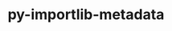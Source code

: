 ---
title: "py-importlib-metadata"
layout: cache
categories: [package, develop-2023-08-13]
meta: {"versions": ["6.6.0"], "compilers": ["gcc@=11.1.0", "gcc@=11.3.0", "oneapi@=2023.2.0"], "oss": ["ubuntu20.04", "ubuntu22.04"], "platforms": ["linux"], "targets": ["ppc64le", "x86_64", "x86_64_v3"], "stacks": ["data-vis-sdk", "e4s", "e4s-oneapi", "e4s-power", "ml-linux-x86_64-cpu", "ml-linux-x86_64-cuda", "ml-linux-x86_64-rocm", "root"], "num_specs": 10, "num_specs_by_stack": {"root": 10, "e4s-power": 3, "e4s-oneapi": 1, "e4s": 3, "data-vis-sdk": 1, "ml-linux-x86_64-rocm": 2, "ml-linux-x86_64-cpu": 2, "ml-linux-x86_64-cuda": 2}}
spec_details: [{"hash": "yirhynxaysfsuy7fsx36mgwlvsusg6u3", "compiler": "gcc@=11.1.0", "versions": ["6.6.0"], "os": "ubuntu20.04", "platform": "linux", "target": "ppc64le", "variants": ["build_system=python_pip"], "stacks": ["root", "e4s-power"], "size": "-", "tarball": "https://binaries.spack.io/releases/develop-2023-08-13/build_cache/linux-ubuntu20.04-ppc64le/gcc-11.1.0/py-importlib-metadata-6.6.0/linux-ubuntu20.04-ppc64le-gcc-11.1.0-py-importlib-metadata-6.6.0-yirhynxaysfsuy7fsx36mgwlvsusg6u3.spack"}, {"hash": "tog5xrscwuwqj2cjrsq6nz7gkz6y5w2l", "compiler": "gcc@=11.1.0", "versions": ["6.6.0"], "os": "ubuntu20.04", "platform": "linux", "target": "ppc64le", "variants": ["build_system=python_pip"], "stacks": ["root", "e4s-power"], "size": "-", "tarball": "https://binaries.spack.io/releases/develop-2023-08-13/build_cache/linux-ubuntu20.04-ppc64le/gcc-11.1.0/py-importlib-metadata-6.6.0/linux-ubuntu20.04-ppc64le-gcc-11.1.0-py-importlib-metadata-6.6.0-tog5xrscwuwqj2cjrsq6nz7gkz6y5w2l.spack"}, {"hash": "lisuvcy5ecx6mrhynbrgk476nrp5dftx", "compiler": "gcc@=11.1.0", "versions": ["6.6.0"], "os": "ubuntu20.04", "platform": "linux", "target": "ppc64le", "variants": ["build_system=python_pip"], "stacks": ["root", "e4s-power"], "size": "-", "tarball": "https://binaries.spack.io/releases/develop-2023-08-13/build_cache/linux-ubuntu20.04-ppc64le/gcc-11.1.0/py-importlib-metadata-6.6.0/linux-ubuntu20.04-ppc64le-gcc-11.1.0-py-importlib-metadata-6.6.0-lisuvcy5ecx6mrhynbrgk476nrp5dftx.spack"}, {"hash": "rveoyhbzta6axpx2kltwoc3fvxrk6ru3", "compiler": "oneapi@=2023.2.0", "versions": ["6.6.0"], "os": "ubuntu20.04", "platform": "linux", "target": "x86_64", "variants": ["build_system=python_pip"], "stacks": ["e4s-oneapi", "root"], "size": "-", "tarball": "https://binaries.spack.io/releases/develop-2023-08-13/build_cache/linux-ubuntu20.04-x86_64/oneapi-2023.2.0/py-importlib-metadata-6.6.0/linux-ubuntu20.04-x86_64-oneapi-2023.2.0-py-importlib-metadata-6.6.0-rveoyhbzta6axpx2kltwoc3fvxrk6ru3.spack"}, {"hash": "mccj5hhx5fef6mei3sijzhfwjawegqjq", "compiler": "gcc@=11.1.0", "versions": ["6.6.0"], "os": "ubuntu20.04", "platform": "linux", "target": "x86_64_v3", "variants": ["build_system=python_pip"], "stacks": ["e4s", "root"], "size": "-", "tarball": "https://binaries.spack.io/releases/develop-2023-08-13/build_cache/linux-ubuntu20.04-x86_64_v3/gcc-11.1.0/py-importlib-metadata-6.6.0/linux-ubuntu20.04-x86_64_v3-gcc-11.1.0-py-importlib-metadata-6.6.0-mccj5hhx5fef6mei3sijzhfwjawegqjq.spack"}, {"hash": "hg7ybxevvsbpgjoljp2x7e23peccyj2z", "compiler": "gcc@=11.1.0", "versions": ["6.6.0"], "os": "ubuntu20.04", "platform": "linux", "target": "x86_64_v3", "variants": ["build_system=python_pip"], "stacks": ["root", "data-vis-sdk"], "size": "-", "tarball": "https://binaries.spack.io/releases/develop-2023-08-13/build_cache/linux-ubuntu20.04-x86_64_v3/gcc-11.1.0/py-importlib-metadata-6.6.0/linux-ubuntu20.04-x86_64_v3-gcc-11.1.0-py-importlib-metadata-6.6.0-hg7ybxevvsbpgjoljp2x7e23peccyj2z.spack"}, {"hash": "7gv3jynittdgms3uaolmqygtnmsgv2c7", "compiler": "gcc@=11.1.0", "versions": ["6.6.0"], "os": "ubuntu20.04", "platform": "linux", "target": "x86_64_v3", "variants": ["build_system=python_pip"], "stacks": ["e4s", "root"], "size": "-", "tarball": "https://binaries.spack.io/releases/develop-2023-08-13/build_cache/linux-ubuntu20.04-x86_64_v3/gcc-11.1.0/py-importlib-metadata-6.6.0/linux-ubuntu20.04-x86_64_v3-gcc-11.1.0-py-importlib-metadata-6.6.0-7gv3jynittdgms3uaolmqygtnmsgv2c7.spack"}, {"hash": "phdqrklf6ukvkui2v5nddng7gx3oosr2", "compiler": "gcc@=11.1.0", "versions": ["6.6.0"], "os": "ubuntu20.04", "platform": "linux", "target": "x86_64_v3", "variants": ["build_system=python_pip"], "stacks": ["e4s", "root"], "size": "-", "tarball": "https://binaries.spack.io/releases/develop-2023-08-13/build_cache/linux-ubuntu20.04-x86_64_v3/gcc-11.1.0/py-importlib-metadata-6.6.0/linux-ubuntu20.04-x86_64_v3-gcc-11.1.0-py-importlib-metadata-6.6.0-phdqrklf6ukvkui2v5nddng7gx3oosr2.spack"}, {"hash": "pwbbe3ujeogf7uiiby6cckbr4knvnii6", "compiler": "gcc@=11.3.0", "versions": ["6.6.0"], "os": "ubuntu22.04", "platform": "linux", "target": "x86_64_v3", "variants": ["build_system=python_pip"], "stacks": ["ml-linux-x86_64-rocm", "ml-linux-x86_64-cpu", "ml-linux-x86_64-cuda", "root"], "size": "-", "tarball": "https://binaries.spack.io/releases/develop-2023-08-13/build_cache/linux-ubuntu22.04-x86_64_v3/gcc-11.3.0/py-importlib-metadata-6.6.0/linux-ubuntu22.04-x86_64_v3-gcc-11.3.0-py-importlib-metadata-6.6.0-pwbbe3ujeogf7uiiby6cckbr4knvnii6.spack"}, {"hash": "o3yjs2fdk6ndcdwrg6lyp6zar3cwkyv4", "compiler": "gcc@=11.3.0", "versions": ["6.6.0"], "os": "ubuntu22.04", "platform": "linux", "target": "x86_64_v3", "variants": ["build_system=python_pip"], "stacks": ["ml-linux-x86_64-rocm", "ml-linux-x86_64-cpu", "ml-linux-x86_64-cuda", "root"], "size": "-", "tarball": "https://binaries.spack.io/releases/develop-2023-08-13/build_cache/linux-ubuntu22.04-x86_64_v3/gcc-11.3.0/py-importlib-metadata-6.6.0/linux-ubuntu22.04-x86_64_v3-gcc-11.3.0-py-importlib-metadata-6.6.0-o3yjs2fdk6ndcdwrg6lyp6zar3cwkyv4.spack"}]
---